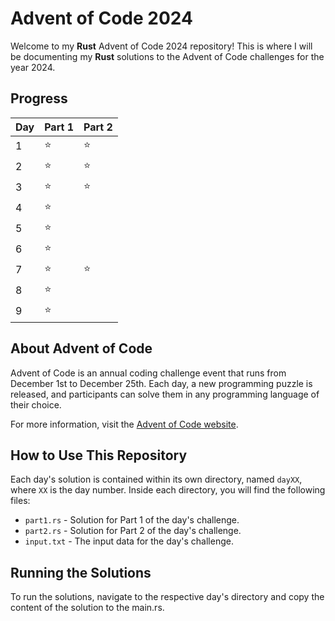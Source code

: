 # Advent of Code 2024

Welcome to my **Rust** Advent of Code 2024 repository! This is where I will be documenting my **Rust** solutions to the Advent of Code challenges for the year 2024.

## Progress

| Day | Part 1 | Part 2 |
| --- | ------ | ------ |
| 1   | ⭐️    | ⭐️    |
| 2   | ⭐️    | ⭐️    |
| 3   | ⭐️    | ⭐️    |
| 4   | ⭐️    |        |
| 5   | ⭐️    |        |
| 6   | ⭐️    |        |
| 7   | ⭐️    | ⭐️    |
| 8   | ⭐️    |        |
| 9   | ⭐️    |        |

## About Advent of Code

Advent of Code is an annual coding challenge event that runs from December 1st to December 25th. Each day, a new programming puzzle is released, and participants can solve them in any programming language of their choice.

For more information, visit the [Advent of Code website](https://adventofcode.com/).

## How to Use This Repository

Each day's solution is contained within its own directory, named `dayXX`, where `XX` is the day number. Inside each directory, you will find the following files:

- `part1.rs` - Solution for Part 1 of the day's challenge.
- `part2.rs` - Solution for Part 2 of the day's challenge.
- `input.txt` - The input data for the day's challenge.

## Running the Solutions

To run the solutions, navigate to the respective day's directory and copy the content of the solution to the main.rs.
